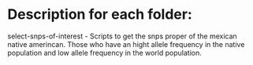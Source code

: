 # Description for each folder:
select-snps-of-interest	-	Scripts to get the snps proper of the mexican native amerincan. Those who have an hight allele frequency in the native population and low allele frequency in the world population.

